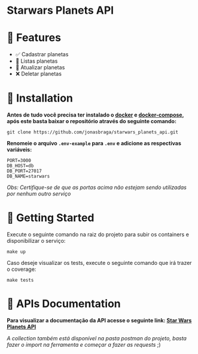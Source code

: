 # Starwars Planets API

# :rocket: Features

* :white_check_mark: Cadastrar planetas
* :page_facing_up: Listas planetas
* :arrows_counterclockwise: Atualizar planetas
* :x: Deletar planetas

# :construction_worker: Installation

**Antes de tudo você precisa ter instalado o [docker](https://docs.docker.com/engine/install/) e [docker-compose](https://docs.docker.com/compose/install/), após este basta baixar o repositório através do seguinte comando:**

```git clone https://github.com/jonasbraga/starwars_planets_api.git```

**Renomeie o arquivo <code>.env-example</code> para <code>.env</code> e adicione as respectivas variáveis:**

```
PORT=3000
DB_HOST=db
DB_PORT=27017
DB_NAME=starwars
```
*Obs: Certifique-se de que as portas acima não estejam sendo utilizadas por nenhum outro serviço*

# :runner: Getting Started

Execute o seguinte comando na raiz do projeto para subir os containers e disponibilizar o serviço:

```make up```

Caso deseje visualizar os tests, execute o seguinte comando que irá trazer o coverage:

```make tests```

# :memo: APIs Documentation

**Para visualizar a documentação da API acesse o seguinte link: [Star Wars Planets API](https://documenter.getpostman.com/view/15371583/TzJpgz2J)**

*A collection também está disponível na pasta postman do projeto, basta fazer o import na ferramenta e começar a fazer as requests* ;)
